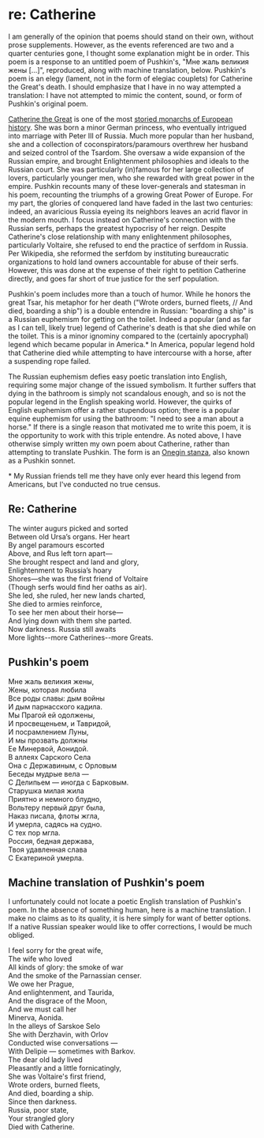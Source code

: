 # re: Catherine

I am generally of the opinion that poems should stand on their own, without prose supplements. However, as the events referenced are two and a quarter centuries gone, I thought some explanation might be in order. This poem is a response to an untitled poem of Pushkin's, "Мне жаль великия жены [...]", reproduced, along with machine translation, below. Pushkin's poem is an elegy (lament, not in the form of elegiac couplets) for Catherine the Great's death. I should emphasize that I have in no way attempted a translation: I have not attempted to mimic the content, sound, or form of Pushkin's original poem. 

[Catherine the Great](https://en.wikipedia.org/wiki/Catherine_the_Great) is one of the most [storied monarchs of European history](https://en.wikipedia.org/wiki/Legends_of_Catherine_the_Great). She was born a minor German princess, who eventually intrigued into marriage with Peter III of Russia. Much more popular than her husband, she and a collection of coconspirators/paramours overthrew her husband and seized control of the Tsardom. She oversaw a wide expansion of the Russian empire, and brought Enlightenment philosophies and ideals to the Russian court. She was particularly (in)famous for her large collection of lovers, particularly younger men, who she rewarded with great power in the empire. Pushkin recounts many of these lover-generals and statesman in his poem, recounting the triumphs of a growing Great Power of Europe. For my part, the glories of conquered land have faded in the last two centuries: indeed, an avaricious Russia eyeing its neighbors leaves an acrid flavor in the modern mouth. I focus instead on Catherine's connection with the Russian serfs, perhaps the greatest hypocrisy of her reign. Despite Catherine's close relationship with many enlightenment philosophes, particularly Voltaire, she refused to end the practice of serfdom in Russia. Per Wikipedia, she reformed the serfdom by instituting bureaucratic organizations to hold land owners accountable for abuse of their serfs. However, this was done at the expense of their right to petition Catherine directly, and goes far short of true justice for the serf population. 

Pushkin's poem includes more than a touch of humor. While he honors the great Tsar, his metaphor for her death ("Wrote orders, burned fleets, // And died, boarding a ship") is a double entendre in Russian: "boarding a ship" is a Russian euphemism for getting on the toilet. Indeed a popular (and as far as I can tell, likely true) legend of Catherine's death is that she died while on the toilet. This is a minor ignominy compared to the (certainly apocryphal) legend which became popular in America.\* In America, popular legend hold that Catherine died while attempting to have intercourse with a horse, after a suspending rope failed. 

The Russian euphemism defies easy poetic translation into English, requiring some major change of the issued symbolism. It further suffers that dying in the bathroom is simply not scandalous enough, and so is not the popular legend in the English speaking world. However, the quirks of English euphemism offer a rather stupendous option; there is a popular equine euphemism for using the bathroom: "I need to see a man about a horse." If there is a single reason that motivated me to write this poem, it is the opportunity to work with this triple entendre. As noted above, I have otherwise simply written my own poem about Catherine, rather than attempting to translate Pushkin. The form is an [Onegin stanza](https://en.wikipedia.org/wiki/Onegin_stanza), also known as a Pushkin sonnet. 

\*  My Russian friends tell me they have only ever heard this legend from Americans, but I've conducted no true census.

## Re: Catherine
The winter augurs picked and sorted  
Between old Ursa’s organs. Her heart  
By angel paramours escorted  
Above, and Rus left torn apart—  
She brought respect and land and glory,  
Enlightenment to Russia’s hoary  
Shores—she was the first friend of Voltaire  
(Though serfs would find her oaths as air).  
She led, she ruled, her new lands charted,  
She died to armies reinforce,  
To see her men about their horse—  
And lying down with them she parted.  
Now darkness. Russia still awaits  
More lights--more Catherines--more Greats.  


## Pushkin's poem
Мне жаль великия жены,  
Жены, которая любила  
Все роды славы: дым войны  
И дым парнасского кадила.  
Мы Прагой ей одолжены,  
И просвещеньем, и Тавридой,  
И посрамлением Луны,  
И мы прозвать должны  
Ее Минервой, Аонидой.  
В аллеях Сарского Села  
Она с Державиным, с Орловым  
Беседы мудрые вела —  
С Делипьем — иногда с Барковым.  
Старушка милая жила  
Приятно и немного блудно,  
Вольтеру первый друг была,  
Наказ писала, флоты жгла,  
И умерла, садясь на судно.  
С тех пор мгла.  
Россия, бедная держава,  
Твоя удавленная слава  
С Екатериной умерла.  

## Machine translation of Pushkin's poem
I unfortunately could not locate a poetic English translation of Pushkin's poem. In the absence of something human, here is a machine translation. I make no claims as to its quality, it is here simply for want of better options. If a native Russian speaker would like to offer corrections, I would be much obliged. 

I feel sorry for the great wife,  
The wife who loved  
All kinds of glory: the smoke of war  
And the smoke of the Parnassian censer.  
We owe her Prague,  
And enlightenment, and Taurida,  
And the disgrace of the Moon,  
And we must call her  
Minerva, Aonida.  
In the alleys of Sarskoe Selo  
She with Derzhavin, with Orlov  
Conducted wise conversations —  
With Delipie — sometimes with Barkov.  
The dear old lady lived  
Pleasantly and a little fornicatingly,  
She was Voltaire's first friend,  
Wrote orders, burned fleets,  
And died, boarding a ship.  
Since then darkness.  
Russia, poor state,  
Your strangled glory  
Died with Catherine.  